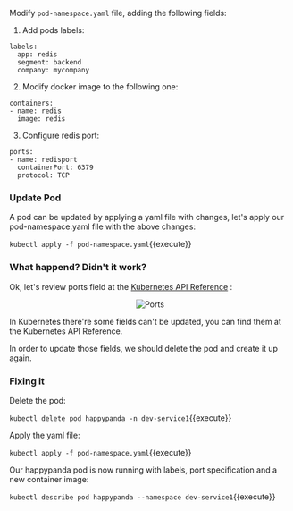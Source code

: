 Modify ```pod-namespace.yaml``` file, adding the following fields:

1. Add pods labels:
```
labels: 
  app: redis
  segment: backend
  company: mycompany
```
2. Modify docker image to the following one:
```
containers:
- name: redis
  image: redis
```
3. Configure redis port:
```
ports:
- name: redisport
  containerPort: 6379
  protocol: TCP
```

### Update Pod 

A pod can be updated by applying a yaml file with changes, let's apply our pod-namespace.yaml file with the above changes:

`kubectl apply -f pod-namespace.yaml`{{execute}}


### What happend? Didn't it work? 

Ok, let's review ports field at the [Kubernetes API Reference](https://kubernetes.io/docs/reference/generated/kubernetes-api/v1.10/#container-v1-core) :

<p style="text-align:center;"><img src="/andresguisado/courses/kubernetes-basic-concepts/pods/assets/ports.png" alt="Ports"></p>


In Kubernetes there're some fields can't be updated, you can find them at the Kubernetes API Reference.

In order to update those fields, we should delete the pod and create it up again.

### Fixing it 

Delete the pod:

`kubectl delete pod happypanda -n dev-service1`{{execute}}

Apply the yaml file:

`kubectl apply -f pod-namespace.yaml`{{execute}}

Our happypanda pod is now running with labels, port specification and a new container image:

`kubectl describe pod happypanda --namespace dev-service1`{{execute}}
